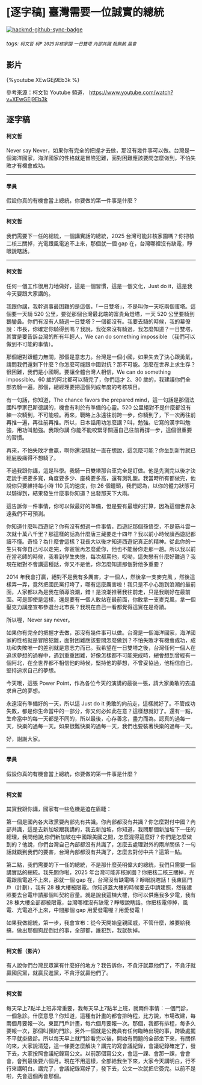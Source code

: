 # [逐字稿] 臺灣需要一位誠實的總統

[![hackmd-github-sync-badge](https://hackmd.io/pWfMvFjQQjSMymiR7MrfyA/badge)](https://hackmd.io/pWfMvFjQQjSMymiR7MrfyA)


###### tags: `柯文哲` `柯P` `2025非核家園` `一日雙塔` `內部共識` `殺無赦` `晨會`

## 影片

{%youtube XEwGEj9Eb3k %}

參考來源：柯文哲 Youtube 頻道， https://www.youtube.com/watch?v=XEwGEj9Eb3k


## 逐字稿




#### 柯文哲
 
Never say Never，如果你有完全的把握才去做，那沒有幾件事可以做。台灣是一個海洋國家，海洋國家的性格就是冒險犯難，面對困難應該要問怎麼做到，不怕失敗才有機會成功。

---

#### 學員

假設你真的有機會當上總統，你要做的第一件事是什麼？

---

#### 柯文哲

我們需要下一任的總統，一個講實話的總統，2025 台灣可能非核家園嗎？你把核二核三關掉，光電跟風電追不上來，那個就一個 gap 在，台灣哪裡沒有缺電，睜眼說瞎話。

---

#### 柯文哲

任何一個工作很用力地做好，這是一個習慣，這是一個文化，Just do it，這是我今天要跟大家講的。

我跟你講，我幹過事最困難的是這個，「一日雙塔」，不是叫你一天吃兩個蛋塔。這個要一天騎 520 公里，要從那個台灣最北端的富貴角燈塔，一天 520 公里要騎到鵝鑾鼻。你們有沒有人騎過一日雙塔？一個都沒有。我要去騎的時候，我的幕僚說：市長，你確定你騎得到嗎？我說，我從來沒有騎過，我怎麼知道？一日雙塔，其實是要告訴台灣的所有年輕人，We can do something impossible （我們可以做到不可能的事情）。

那個絕對跟體力無關，那個是意志力。台灣是一個小國，如果失去了決心跟勇氣，請問我們還剩下什麼？你怎麼可能跟中國對抗？那不可能。怎麼在世界上求生存？很困難，我們是小國啊。要讓全體台灣人相信，We can do something impossible。60 歲的阿北都可以騎完了，你們這才 2、30 歲的，我建議你們全部去騎一遍，那個，總經理要把這個列成年度的考核項目。

有一句話，你知道，The chance favors the prepared mind，這一句話是那個法國科學家巴斯德講的，機會有利於有準備的心靈。520 公里絕對不是什麼都沒有練一次騎到，不可能啦。再來，戰略上永遠往前跨一步，你騎到了，下一次再往前再推一遍，再往前再推。所以，日本話用功怎麼講？叫，勉強。它寫的漢字叫勉強，用功叫勉強。我跟你講 你能不能咬緊牙關逼自己往前再撐一步，這個很重要的習慣。

再來，不怕失敗才會贏，啊你還沒騎就一直在想說，這怎麼可能？你坐到新竹就已經屁股痛得不想騎了。

不過我跟你講，這是科學。我騎一日雙塔那台車完全是訂做。他是先測完以後才決定說手把要多寬，角度要多少、座椅要多高，還有測乳酸。我當時所有都做完，他說你只要維持每小時 110 瓦的速度，你 26 個鐘頭，我們認為，以你的體力狀態可以騎得到，結果發生什麼事你知道？出發那天下大雨。

這告訴你一件事情，你可以做最好的準備，但是要有最壞的打算，因為這個世界永遠我們不可預測。

你知道什麼叫西遊記？你有沒有想過一件事情，西遊記那個孫悟空，不是筋斗雲一次就十萬八千里？那這樣的話為什麼唐三藏要走十四年？我以前小時候讀西遊記都讀不懂。奇怪？為什麼會這樣？我長大以後才知道西遊記真正的精神。從此你的一生只有你自己可以走完，你爸爸再怎麼愛你，他也不能替你走那一趟。所以我以前在當老師的時候，我看到學生失戀，每次都罵他，哎呦，這失戀有什麼好難過？我現在絕對不會講這種話，你又不是他，你怎麼知道那個對他多重要？

2014 年我會打贏，絕對不是我有多厲害，才一個人，然後拿一支麥克風 ，然後這樣弄一弄，竟然把國民黨打垮了，哪有這麼厲害啦！我只是不小心跑到浪潮的最前面，人家都以為是我在領導浪潮，錯！是浪潮推著我往前走，只是我剛好在最前面。可是即使是這樣，還是要有一個人敢站在最前面，你敢拿一支麥克風，拿一個壓克力講座宣布參選台北市長？我現在自己一看都覺得這實在是奇蹟。

所以喔，Never say never。

如果你有完全的把握才去做，那沒有幾件事可以做。台灣是一個海洋國家，海洋國家的性格就是冒險犯難，面對困難應該要問怎麼做到？不怕失敗才有機會成功，成功和失敗唯一的差別就是意志力而已。我希望在一日雙塔之後，台灣任何一個人在追求夢想的過程中，遇到重重困難，好像怎樣都不可能完成時，總會想到曾經有一個阿北，在全世界都不相信他的時候，堅持他的夢想，不曾妥協過，他相信自己，堅持追求自己的夢想。

今天哦，這張 Power Point，作為各位今天的演講的最後一張，請大家勇敢的去追求自己的夢想。

永遠沒有準備好的一天，所以這 Just do it 勇敢的向前走，這樣就好了。不管成功失敗，都是你生命當中的一部分，你又何必如此在意？這樣想就好了。還有一點，生命當中的每一天都是不同的，所以最後，心存善念，盡力而為。認真的過每一天，快樂的過每一天。如果很難快樂的過每一天，我們也要裝著快樂的過每一天。

好，謝謝大家。

---

#### 學員

假設你真的有機會當上總統，你要做的第一件事是什麼？

---

#### 柯文哲

其實我跟你講，國家有一些危機是迫在眉睫：

第一個是國內各大政黨要內部先有共識。你內部都沒有共識？你怎麼對付中國？內部共識，這是去新加坡跟我講的，我去新加坡，你知道，我問那個新加坡下一任的總理，我問他說,你們新加坡在中國跟美國之間，怎麼混得這麼好？你們是怎麼做到的？他說，你們台灣自己內部都沒有共識了，怎麼去處理對外的兩岸關係？一句話就戳到我們的要害，台灣內部都沒有共識了，怎麼去對付中共？這第一點。

第二點，我們需要的下一任的總統，不是那什麼英明偉大的總統，我們只需要一個講實話的總統。我先問你啦，2025 年台灣可能非核家園？你把核二核三關掉，光電跟風電追不上來，那就一個 gap 在，台灣沒有缺電嗎？睜眼說瞎話！我東區門戶（計劃），我有 28 棟大樓被限電。你知道蓋大樓的時候要去申請建照，然後建照要去台電申請那個叫契約容量。就是說我這棟大樓，你可以供應我多少電，我有 28 棟大樓全部都被限電，台灣哪裡沒有缺電？睜眼說瞎話。你把核電停掉，風電、光電追不上來，中間那個 gap 用愛發電喔？用愛發電！

如果我做總統，第一步，我會宣布：從今天開始皇親國戚，不管什麼，誰要給我搞，做出那個狗屁倒灶的事，全部都，誰犯到，我就砍掉。

---

#### 柯文哲（影片）

有人說你們台灣民眾黨有什麼好的地方？我告訴你，不貪汙就贏他們了，不貪汙就贏國民黨，就贏民進黨，不貪汙就贏他們了。

---

#### 柯文哲

每天早上7點半上班非常重要，我每天早上7點半上班，就兩件事情：一個門診，一個急診。什麼意思？你知道，這種有計畫的都會排時程，比方說，市場改建，每兩個月要報一次。東區門戶計畫，每六個月要報一次。那個，我都有排程，每多久要報一次，那個叫預約門診。另外一個就是公務員有任何臨時出現的事，跨級處擺不平就掛級診。所以每天早上就門診看完以後，開始有問題的全部坐下來，有關係的來，大家說清楚，這一條要怎麼解決？講完的寫會議紀錄，會議紀錄確定了，發下去，大家按照會議紀錄寫公文。以前那個寫公文，會這一課、會那一課，會會會，會到最後要六個月。現在不用這樣，全部給我坐下來，大家今天講明白，行不行來講明白。講完了，會議紀錄寫好了，發下去，公文一次就把它簽完。以前不是啦，先會這個再會那個。


